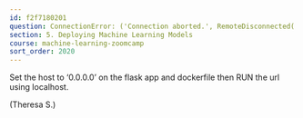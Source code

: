 ```yaml
---
id: f2f7180201
question: ConnectionError: ('Connection aborted.', RemoteDisconnected('Remote end closed connection without response'))
section: 5. Deploying Machine Learning Models
course: machine-learning-zoomcamp
sort_order: 2020
---
```


Set the host to ‘0.0.0.0’ on the flask app and dockerfile then RUN the url using localhost.

(Theresa S.)

